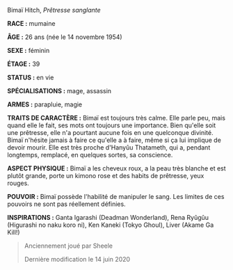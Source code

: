 Bimaï Hitch, *Prêtresse sanglante*

**RACE :** mumaine

**ÂGE :** 26 ans (née le 14 novembre 1954)

**SEXE :** féminin

**ÉTAGE :** 39

**STATUS :** en vie

**SPÉCIALISATIONS :** mage, assassin

**ARMES :** parapluie, magie

**TRAITS DE CARACTÈRE :** Bimaï est toujours très calme. Elle parle peu, mais quand elle le fait, ses mots ont toujours une importance. Bien qu'elle soit une prêtresse, elle n'a pourtant aucune fois en une quelconque divinité. Bimaï n'hésite jamais à faire ce qu'elle a à faire, même si ça lui implique de devoir mourir. Elle est très proche d'Hanyûu Thatameth, qui a, pendant longtemps, remplacé, en quelques sortes, sa conscience.

**ASPECT PHYSIQUE :** Bimaï a les cheveux roux, a la peau très blanche et est plutôt grande, porte un kimono rose et des habits de prêtresse, yeux rouges.

**POUVOIR :** Bimaï possède l'habilité de manipuler le sang. Les limites de ces pouvoirs ne sont pas réellement définies.

**INSPIRATIONS :** Ganta Igarashi (Deadman Wonderland), Rena Ryûgûu (Higurashi no naku koro ni), Ken Kaneki (Tokyo Ghoul), Liver (Akame Ga Kill!)

> Anciennement joué par Sheele 
> 
> Dernière modification le 14 juin 2020
